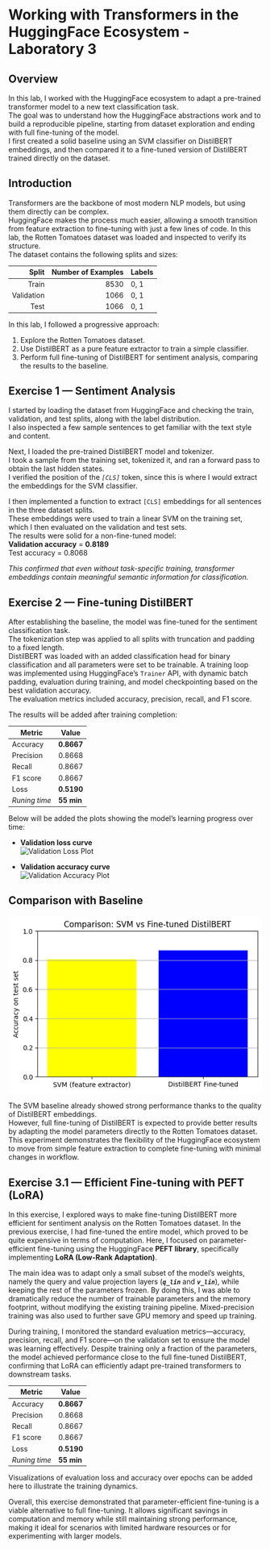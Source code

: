 # **Working with Transformers in the HuggingFace Ecosystem - Laboratory 3**

## **Overview**

In this lab, I worked with the HuggingFace ecosystem to adapt a pre-trained transformer model to a new text classification task.  
The goal was to understand how the HuggingFace abstractions work and to build a reproducible pipeline, starting from dataset exploration and ending with full fine-tuning of the model.  
I first created a solid baseline using an SVM classifier on DistilBERT embeddings, and then compared it to a fine-tuned version of DistilBERT trained directly on the dataset.

## **Introduction**

Transformers are the backbone of most modern NLP models, but using them directly can be complex.  
HuggingFace makes the process much easier, allowing a smooth transition from feature extraction to fine-tuning with just a few lines of code. 
In this lab, the Rotten Tomatoes dataset was loaded and inspected to verify its structure.  
The dataset contains the following splits and sizes:

| Split       | Number of Examples | Labels       |
|------------:|-----------------:|-------------|
| Train       | 8530             | 0, 1        |
| Validation  | 1066             | 0, 1        |
| Test        | 1066             | 0, 1        | 

In this lab, I followed a progressive approach:  
1. Explore the Rotten Tomatoes dataset.  
2. Use DistilBERT as a pure feature extractor to train a simple classifier.  
3. Perform full fine-tuning of DistilBERT for sentiment analysis, comparing the results to the baseline.

## **Exercise 1 — Sentiment Analysis**

I started by loading the dataset from HuggingFace and checking the train, validation, and test splits, along with the label distribution.  
I also inspected a few sample sentences to get familiar with the text style and content.

Next, I loaded the pre-trained DistilBERT model and tokenizer.  
I took a sample from the training set, tokenized it, and ran a forward pass to obtain the last hidden states.  
I verified the position of the *`[CLS]`* token, since this is where I would extract the embeddings for the SVM classifier.

I then implemented a function to extract `[CLS]` embeddings for all sentences in the three dataset splits.  
These embeddings were used to train a linear SVM on the training set, which I then evaluated on the validation and test sets.  
The results were solid for a non-fine-tuned model:  
**Validation accuracy** = **0.8189**  
Test accuracy = 0.8068

*This confirmed that even without task-specific training, transformer embeddings contain meaningful semantic information for classification.*

## **Exercise 2 — Fine-tuning DistilBERT**

After establishing the baseline, the model was fine-tuned for the sentiment classification task.  
The tokenization step was applied to all splits with truncation and padding to a fixed length.  
DistilBERT was loaded with an added classification head for binary classification and all parameters were set to be trainable.
A training loop was implemented using HuggingFace’s `Trainer` API, with dynamic batch padding, evaluation during training, and model checkpointing based on the best validation accuracy.  
The evaluation metrics included accuracy, precision, recall, and F1 score.

The results will be added after training completion:

| Metric            | Value |
|-------------------|-------|
| Accuracy | **0.8667**|
| Precision           | 0.8668 |
| Recall              |0.8667 |
| F1 score            |0.8667|
| Loss            | **0.5190** |
| *Runing time*     | **55 min**|


Below will be added the plots showing the model’s learning progress over time:

- **Validation loss curve**  
  ![Validation Loss Plot](path_to_val_loss_image.png)

- **Validation accuracy curve**  
  ![Validation Accuracy Plot](path_to_val_accuracy_image.png)

## Comparison with Baseline
![](images/Svm_Modelft_comparison.png)

The SVM baseline already showed strong performance thanks to the quality of DistilBERT embeddings.  
However, full fine-tuning of DistilBERT is expected to provide better results by adapting the model parameters directly to the Rotten Tomatoes dataset.  
This experiment demonstrates the flexibility of the HuggingFace ecosystem to move from simple feature extraction to complete fine-tuning with minimal changes in workflow.

## **Exercise 3.1 — Efficient Fine-tuning with PEFT (LoRA)**

In this exercise, I explored ways to make fine-tuning DistilBERT more efficient for sentiment analysis on the Rotten Tomatoes dataset. In the previous exercise, I had fine-tuned the entire model, which proved to be quite expensive in terms of computation. Here, I focused on parameter-efficient fine-tuning using the HuggingFace **PEFT library**, specifically implementing **LoRA (Low-Rank Adaptation)**.

The main idea was to adapt only a small subset of the model’s weights, namely the query and value projection layers (***`q_lin`*** and ***`v_lin`***), while keeping the rest of the parameters frozen. By doing this, I was able to dramatically reduce the number of trainable parameters and the memory footprint, without modifying the existing training pipeline. Mixed-precision training was also used to further save GPU memory and speed up training. 

During training, I monitored the standard evaluation metrics—accuracy, precision, recall, and F1 score—on the validation set to ensure the model was learning effectively. Despite training only a fraction of the parameters, the model achieved performance close to the full fine-tuned DistilBERT, confirming that LoRA can efficiently adapt pre-trained transformers to downstream tasks.

| Metric            | Value |
|-------------------|-------|
| Accuracy | **0.8667**|
| Precision           | 0.8668 |
| Recall              |0.8667 |
| F1 score            |0.8667|
| Loss            | **0.5190** |
| *Runing time*     | **55 min** |
Visualizations of evaluation loss and accuracy over epochs can be added here to illustrate the training dynamics.

Overall, this exercise demonstrated that parameter-efficient fine-tuning is a viable alternative to full fine-tuning. It allows significant savings in computation and memory while still maintaining strong performance, making it ideal for scenarios with limited hardware resources or for experimenting with larger models.
